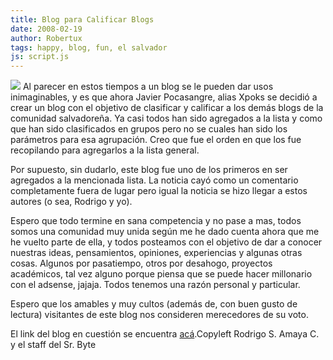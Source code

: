 ```yaml
---
title: Blog para Calificar Blogs
date: 2008-02-19
author: Robertux
tags: happy, blog, fun, el salvador
js: script.js
---
```


[![](http://bp2.blogger.com/_jH77WNrMVRA/R7sRQHl5llI/AAAAAAAAAjI/bF5IkYDIqR8/s320/dgnm.gif)](http://elsalvadorblogs.blogspot.com/2008/02/primeros-10-blogs-en-el-certamen-esba08.html)
Al
      parecer en estos tiempos a un blog se le pueden dar usos inimaginables, y es que ahora Javier
      Pocasangre, alias Xpoks se decidió a crear un blog con el objetivo de clasificar y calificar a
      los demás blogs de la comunidad salvadoreña. Ya casi todos han sido agregados a la lista y
      como que han sido clasificados en grupos pero no se cuales han sido los parámetros para esa
      agrupación. Creo que fue el orden en que los fue recopilando para agregarlos a la lista
      general.

Por supuesto, sin dudarlo, este blog fue uno de los primeros
      en ser agregados a la mencionada lista. La noticia cayó como un comentario completamente fuera
      de lugar pero igual la noticia se hizo llegar a estos autores (o sea, Rodrigo y yo).

Espero que todo termine en sana competencia y no pase a mas, todos somos una
      comunidad muy unida según me he dado cuenta ahora que me he vuelto parte de ella, y todos
      posteamos con el objetivo de dar a conocer nuestras ideas, pensamientos, opiniones,
      experiencias y algunas otras cosas. Algunos por pasatiempo, otros por desahogo, proyectos
      académicos, tal vez alguno porque piensa que se puede hacer millonario con el adsense, jajaja.
      Todos tenemos una razón personal y particular.

Espero que los amables y
      muy cultos (además de, con buen gusto de lectura) visitantes de este blog nos consideren
      merecedores de su voto.

El link del blog en cuestión se encuentra [acá](http://elsalvadorblogs.blogspot.com/2008/02/primeros-10-blogs-en-el-certamen-esba08.html).Copyleft Rodrigo S. Amaya C. y el staff del Sr.
      Byte